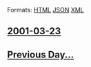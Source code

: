 
Formats: [HTML](2001/03/23/index.html)  [JSON](2001/03/23/index.json)  [XML](2001/03/23/index.xml)  

## [2001-03-23](/news/2001/03/23/index.md)

## [Previous Day...](/news/2001/03/22/index.md)

